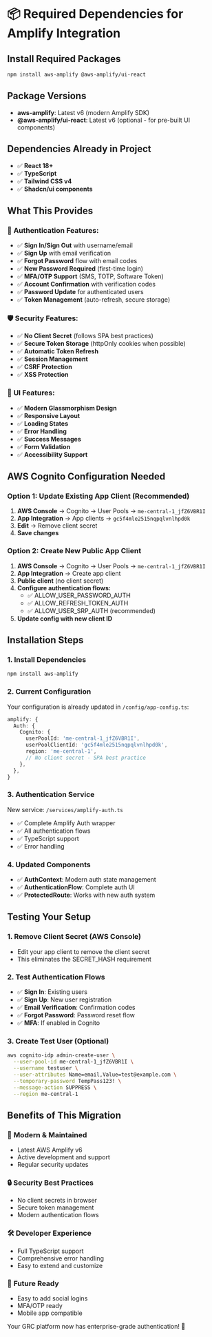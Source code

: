 # 📦 Required Dependencies for Amplify Integration

## Install Required Packages

```bash
npm install aws-amplify @aws-amplify/ui-react
```

## Package Versions
- **aws-amplify**: Latest v6 (modern Amplify SDK)
- **@aws-amplify/ui-react**: Latest v6 (optional - for pre-built UI components)

## Dependencies Already in Project
- ✅ **React 18+**
- ✅ **TypeScript**
- ✅ **Tailwind CSS v4**
- ✅ **Shadcn/ui components**

## What This Provides

### 🔐 **Authentication Features:**
- ✅ **Sign In/Sign Out** with username/email
- ✅ **Sign Up** with email verification
- ✅ **Forgot Password** flow with email codes
- ✅ **New Password Required** (first-time login)
- ✅ **MFA/OTP Support** (SMS, TOTP, Software Token)
- ✅ **Account Confirmation** with verification codes
- ✅ **Password Update** for authenticated users
- ✅ **Token Management** (auto-refresh, secure storage)

### 🛡️ **Security Features:**
- ✅ **No Client Secret** (follows SPA best practices)
- ✅ **Secure Token Storage** (httpOnly cookies when possible)
- ✅ **Automatic Token Refresh**
- ✅ **Session Management**
- ✅ **CSRF Protection**
- ✅ **XSS Protection**

### 🎨 **UI Features:**
- ✅ **Modern Glassmorphism Design**
- ✅ **Responsive Layout**
- ✅ **Loading States**
- ✅ **Error Handling**
- ✅ **Success Messages**
- ✅ **Form Validation**
- ✅ **Accessibility Support**

## AWS Cognito Configuration Needed

### Option 1: Update Existing App Client (Recommended)
1. **AWS Console** → Cognito → User Pools → `me-central-1_jfZ6VBR1I`
2. **App Integration** → App clients → `gc5f4mle2515nqpqlvnlhpd0k`
3. **Edit** → Remove client secret
4. **Save changes**

### Option 2: Create New Public App Client
1. **AWS Console** → Cognito → User Pools → `me-central-1_jfZ6VBR1I`
2. **App Integration** → Create app client
3. **Public client** (no client secret)
4. **Configure authentication flows:**
   - ✅ ALLOW_USER_PASSWORD_AUTH
   - ✅ ALLOW_REFRESH_TOKEN_AUTH
   - ✅ ALLOW_USER_SRP_AUTH (recommended)
5. **Update config with new client ID**

## Installation Steps

### 1. Install Dependencies
```bash
npm install aws-amplify
```

### 2. Current Configuration
Your configuration is already updated in `/config/app-config.ts`:

```typescript
amplify: {
  Auth: {
    Cognito: {
      userPoolId: 'me-central-1_jfZ6VBR1I',
      userPoolClientId: 'gc5f4mle2515nqpqlvnlhpd0k',
      region: 'me-central-1',
      // No client secret - SPA best practice
    },
  },
}
```

### 3. Authentication Service
New service: `/services/amplify-auth.ts`
- ✅ Complete Amplify Auth wrapper
- ✅ All authentication flows
- ✅ TypeScript support
- ✅ Error handling

### 4. Updated Components
- ✅ **AuthContext**: Modern auth state management
- ✅ **AuthenticationFlow**: Complete auth UI
- ✅ **ProtectedRoute**: Works with new auth system

## Testing Your Setup

### 1. Remove Client Secret (AWS Console)
- Edit your app client to remove the client secret
- This eliminates the SECRET_HASH requirement

### 2. Test Authentication Flows
- ✅ **Sign In**: Existing users
- ✅ **Sign Up**: New user registration
- ✅ **Email Verification**: Confirmation codes
- ✅ **Forgot Password**: Password reset flow
- ✅ **MFA**: If enabled in Cognito

### 3. Create Test User (Optional)
```bash
aws cognito-idp admin-create-user \
  --user-pool-id me-central-1_jfZ6VBR1I \
  --username testuser \
  --user-attributes Name=email,Value=test@example.com \
  --temporary-password TempPass123! \
  --message-action SUPPRESS \
  --region me-central-1
```

## Benefits of This Migration

### 🚀 **Modern & Maintained**
- Latest AWS Amplify v6
- Active development and support
- Regular security updates

### 🔒 **Security Best Practices**
- No client secrets in browser
- Secure token management
- Modern authentication flows

### 🛠️ **Developer Experience**
- Full TypeScript support
- Comprehensive error handling
- Easy to extend and customize

### 📱 **Future Ready**
- Easy to add social logins
- MFA/OTP ready
- Mobile app compatible

Your GRC platform now has enterprise-grade authentication! 🎉